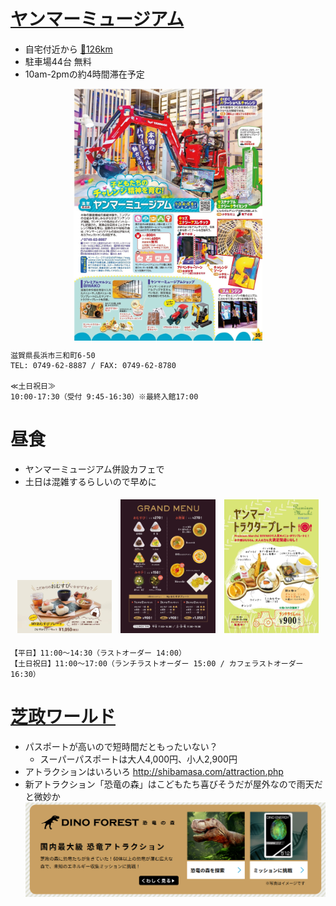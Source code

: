 # [ヤンマーミュージアム](https://www.yanmar.com/jp/museum/)

- 自宅付近から [🚗126km](https://maps.app.goo.gl/VzisRGZku8krRBHB6)
- 駐車場44台 無料
- 10am-2pmの約4時間滞在予定

<img src="yammar_guide.jpg" alt="ヤンマーミュージアムガイド" style="width: 60%; display: block; margin: auto;">

```
滋賀県長浜市三和町6-50
TEL: 0749-62-8887 / FAX: 0749-62-8780

≪土日祝日≫
10:00-17:30（受付 9:45-16:30）※最終入館17:00
```


# 昼食

- ヤンマーミュージアム併設カフェで
- 土日は混雑するらしいので早めに

<div style="text-align: center;">
    <img src="image-2.png" alt="ヤンマーミュージアム" style="width: 30%; margin: 1%; display: inline-block;">
    <img src="image-3.png" alt="ヤンマーミュージアム" style="width: 30%; margin: 1%; display: inline-block;">
    <img src="image-4.png" alt="ヤンマーミュージアム" style="width: 30%; margin: 1%; display: inline-block;">
</div>

```
【平日】11:00～14:30（ラストオーダー 14:00）
【土日祝日】11:00～17:00（ランチラストオーダー 15:00 / カフェラストオーダー 16:30）
```



# [芝政ワールド](http://shibamasa.com/)

- パスポートが高いので短時間だともったいない？
    - スーパーパスポートは大人4,000円、小人2,900円
- アトラクションはいろいろ http://shibamasa.com/attraction.php
- 新アトラクション「恐竜の森」はこどもたち喜びそうだが屋外なので雨天だと微妙か
![恐竜の森](image-7.png)